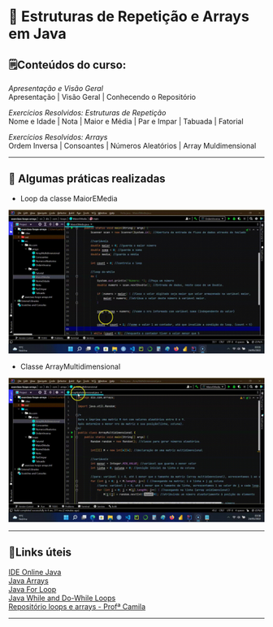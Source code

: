 # 🔁 Estruturas de Repetição e Arrays em Java  

## 🗒️Conteúdos do curso:  

_Apresentação e Visão Geral_  
Apresentação | Visão Geral | Conhecendo o Repositório  

_Exercícios Resolvidos: Estruturas de Repetição_  
Nome e Idade | Nota | Maior e Média | Par e Impar | Tabuada | Fatorial  

_Exercícios Resolvidos: Arrays_  
Ordem Inversa | Consoantes | Números Aleatórios | Array Muldimensional  

---  

## 🧰 Algumas práticas realizadas  

* Loop da classe MaiorEMedia  
<p align="center">
	<img src="https://github.com/rosacarla/GFT-start-woman-java/blob/main/011%20Estrutura-repeticao-arrays/images/maior-e-media.gif" width="750">
</p>

* Classe ArrayMultidimensional  
<p align="center">
	<img src="https://github.com/rosacarla/GFT-start-woman-java/blob/main/011%20Estrutura-repeticao-arrays/images/array-muldimensional.gif" width="750">
</p>  

---

## 🔗Links úteis  

[IDE Online Java](https://www.online-java.com/)  
[Java Arrays](https://www.w3schools.com/java/java_arrays.asp)  
[Java For Loop](https://www.w3schools.com/java/java_for_loop.asp)  
[Java While and Do-While Loops](https://www.w3schools.com/java/java_while_loop.asp)  
[Repositório loops e arrays - Profª Camila](https://github.com/cami-la/loops-e-arrays)  

---  
